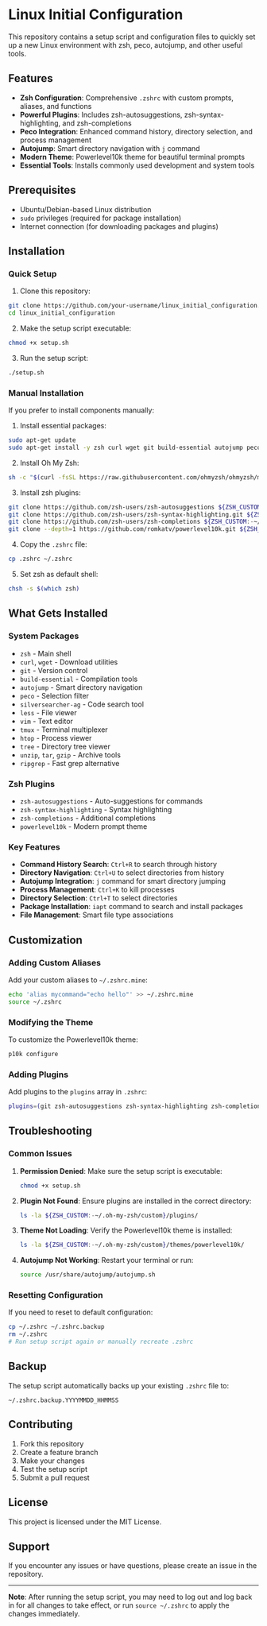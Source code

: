 

# Linux Initial Configuration

This repository contains a setup script and configuration files to quickly set up a new Linux environment with zsh, peco, autojump, and other useful tools.

## Features

- **Zsh Configuration**: Comprehensive `.zshrc` with custom prompts, aliases, and functions
- **Powerful Plugins**: Includes zsh-autosuggestions, zsh-syntax-highlighting, and zsh-completions
- **Peco Integration**: Enhanced command history, directory selection, and process management
- **Autojump**: Smart directory navigation with `j` command
- **Modern Theme**: Powerlevel10k theme for beautiful terminal prompts
- **Essential Tools**: Installs commonly used development and system tools

## Prerequisites

- Ubuntu/Debian-based Linux distribution
- `sudo` privileges (required for package installation)
- Internet connection (for downloading packages and plugins)

## Installation

### Quick Setup

1. Clone this repository:
```bash
git clone https://github.com/your-username/linux_initial_configuration.git
cd linux_initial_configuration
```

2. Make the setup script executable:
```bash
chmod +x setup.sh
```

3. Run the setup script:
```bash
./setup.sh
```

### Manual Installation

If you prefer to install components manually:

1. Install essential packages:
```bash
sudo apt-get update
sudo apt-get install -y zsh curl wget git build-essential autojump peco silversearcher-ag less vim tmux htop tree unzip tar gzip ripgrep
```

2. Install Oh My Zsh:
```bash
sh -c "$(curl -fsSL https://raw.githubusercontent.com/ohmyzsh/ohmyzsh/master/tools/install.sh)" "" --unattended
```

3. Install zsh plugins:
```bash
git clone https://github.com/zsh-users/zsh-autosuggestions ${ZSH_CUSTOM:-~/.oh-my-zsh/custom}/plugins/zsh-autosuggestions
git clone https://github.com/zsh-users/zsh-syntax-highlighting.git ${ZSH_CUSTOM:-~/.oh-my-zsh/custom}/plugins/zsh-syntax-highlighting
git clone https://github.com/zsh-users/zsh-completions ${ZSH_CUSTOM:-~/.oh-my-zsh/custom}/plugins/zsh-completions
git clone --depth=1 https://github.com/romkatv/powerlevel10k.git ${ZSH_CUSTOM:-~/.oh-my-zsh/custom}/themes/powerlevel10k
```

4. Copy the `.zshrc` file:
```bash
cp .zshrc ~/.zshrc
```

5. Set zsh as default shell:
```bash
chsh -s $(which zsh)
```

## What Gets Installed

### System Packages
- `zsh` - Main shell
- `curl`, `wget` - Download utilities
- `git` - Version control
- `build-essential` - Compilation tools
- `autojump` - Smart directory navigation
- `peco` - Selection filter
- `silversearcher-ag` - Code search tool
- `less` - File viewer
- `vim` - Text editor
- `tmux` - Terminal multiplexer
- `htop` - Process viewer
- `tree` - Directory tree viewer
- `unzip`, `tar`, `gzip` - Archive tools
- `ripgrep` - Fast grep alternative

### Zsh Plugins
- `zsh-autosuggestions` - Auto-suggestions for commands
- `zsh-syntax-highlighting` - Syntax highlighting
- `zsh-completions` - Additional completions
- `powerlevel10k` - Modern prompt theme

### Key Features
- **Command History Search**: `Ctrl+R` to search through history
- **Directory Navigation**: `Ctrl+U` to select directories from history
- **Autojump Integration**: `j` command for smart directory jumping
- **Process Management**: `Ctrl+K` to kill processes
- **Directory Selection**: `Ctrl+T` to select directories
- **Package Installation**: `iapt` command to search and install packages
- **File Management**: Smart file type associations

## Customization

### Adding Custom Aliases
Add your custom aliases to `~/.zshrc.mine`:
```bash
echo 'alias mycommand="echo hello"' >> ~/.zshrc.mine
source ~/.zshrc
```

### Modifying the Theme
To customize the Powerlevel10k theme:
```bash
p10k configure
```

### Adding Plugins
Add plugins to the `plugins` array in `.zshrc`:
```bash
plugins=(git zsh-autosuggestions zsh-syntax-highlighting zsh-completions my-custom-plugin)
```

## Troubleshooting

### Common Issues

1. **Permission Denied**: Make sure the setup script is executable:
   ```bash
   chmod +x setup.sh
   ```

2. **Plugin Not Found**: Ensure plugins are installed in the correct directory:
   ```bash
   ls -la ${ZSH_CUSTOM:-~/.oh-my-zsh/custom}/plugins/
   ```

3. **Theme Not Loading**: Verify the Powerlevel10k theme is installed:
   ```bash
   ls -la ${ZSH_CUSTOM:-~/.oh-my-zsh/custom}/themes/powerlevel10k/
   ```

4. **Autojump Not Working**: Restart your terminal or run:
   ```bash
   source /usr/share/autojump/autojump.sh
   ```

### Resetting Configuration
If you need to reset to default configuration:
```bash
cp ~/.zshrc ~/.zshrc.backup
rm ~/.zshrc
# Run setup script again or manually recreate .zshrc
```

## Backup

The setup script automatically backs up your existing `.zshrc` file to:
```
~/.zshrc.backup.YYYYMMDD_HHMMSS
```

## Contributing

1. Fork this repository
2. Create a feature branch
3. Make your changes
4. Test the setup script
5. Submit a pull request

## License

This project is licensed under the MIT License.

## Support

If you encounter any issues or have questions, please create an issue in the repository.

---

**Note**: After running the setup script, you may need to log out and log back in for all changes to take effect, or run `source ~/.zshrc` to apply the changes immediately.

